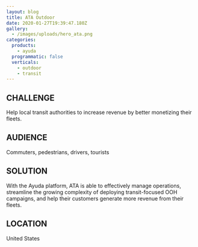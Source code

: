 ```yaml
---
layout: blog
title: ATA Outdoor
date: 2020-01-27T19:39:47.180Z
gallery:
  - /images/uploads/hero_ata.png
categories:
  products:
    - ayuda
  programmatic: false
  verticals:
    - outdoor
    - transit
---
```

## CHALLENGE

Help local transit authorities to increase revenue by better monetizing their fleets.


## AUDIENCE

Commuters, pedestrians, drivers, tourists


## SOLUTION

With the Ayuda platform, ATA is able to effectively manage operations, streamline the growing complexity of deploying transit-focused OOH campaigns, and help their customers generate more revenue from their fleets.


## LOCATION

United States
